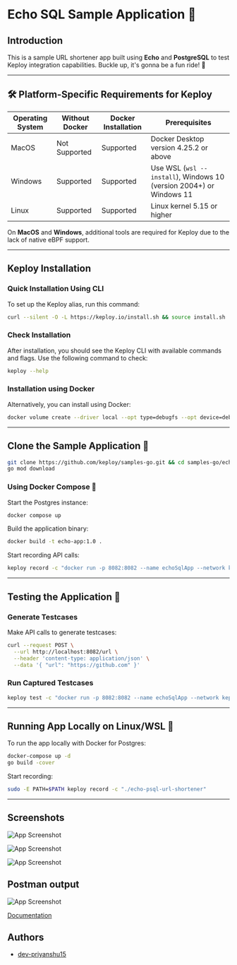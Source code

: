 # Echo SQL Sample Application 🚀

## Introduction
This is a sample URL shortener app built using **Echo** and **PostgreSQL** to test Keploy integration capabilities. Buckle up, it's gonna be a fun ride! 🎢

---

## 🛠️ Platform-Specific Requirements for Keploy

| Operating System | Without Docker    | Docker Installation | Prerequisites                                                                          |
|----------------|------------------|--------------------|----------------------------------------------------------------------------------------|
| MacOS          | Not Supported     | Supported           | Docker Desktop version 4.25.2 or above                                                   |
| Windows        | Supported         | Supported           | Use WSL (`wsl --install`), Windows 10 (version 2004+) or Windows 11                      |
| Linux          | Supported         | Supported           | Linux kernel 5.15 or higher                                                              |

On **MacOS** and **Windows**, additional tools are required for Keploy due to the lack of native eBPF support.

---

## Keploy Installation

### Quick Installation Using CLI
To set up the Keploy alias, run this command:

```bash
curl --silent -O -L https://keploy.io/install.sh && source install.sh
```

### Check Installation
After installation, you should see the Keploy CLI with available commands and flags. Use the following command to check:

```bash
keploy --help
```

### Installation using Docker
Alternatively, you can install using Docker:

```bash
docker volume create --driver local --opt type=debugfs --opt device=debugfs debugfs
```

---

## Clone the Sample Application 🧪

```bash
git clone https://github.com/keploy/samples-go.git && cd samples-go/echo-sql
go mod download
```

### Using Docker Compose 🐳
Start the Postgres instance:

```bash
docker compose up
```

Build the application binary:

```bash
docker build -t echo-app:1.0 .
```

Start recording API calls:

```bash
keploy record -c "docker run -p 8082:8082 --name echoSqlApp --network keploy-network echo-app:1.0"
```

---

## Testing the Application 🧪

### Generate Testcases
Make API calls to generate testcases:

```bash
curl --request POST \
  --url http://localhost:8082/url \
  --header 'content-type: application/json' \
  --data '{ "url": "https://github.com" }'
```

### Run Captured Testcases

```bash
keploy test -c "docker run -p 8082:8082 --name echoSqlApp --network keploy-network echo-app:1.0" --delay 10
```

---

## Running App Locally on Linux/WSL 🐧
To run the app locally with Docker for Postgres:

```bash
docker-compose up -d
go build -cover
```

Start recording:

```bash
sudo -E PATH=$PATH keploy record -c "./echo-psql-url-shortener"
```

---



## Screenshots
![App Screenshot](https://i.postimg.cc/yN0GzB3f/Screenshot-from-2025-03-31-19-15-32.png)

![App Screenshot](https://i.postimg.cc/Y0t0xpYT/Screenshot-from-2025-03-31-19-16-45.png)

![App Screenshot](https://i.postimg.cc/mkhDnmpS/Screenshot-from-2025-03-31-19-18-55.png)
## Postman output
![App Screenshot](https://i.postimg.cc/C1V4Cq17/Screenshot-from-2025-03-31-19-13-08.png)




[Documentation](https://keploy.io/docs/quickstart/samples-echo/)


## Authors

- [dev-priyanshu15](https://www.github.com/dev-priyanshu15)

